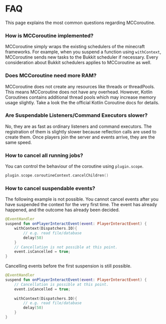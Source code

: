 # FAQ

This page explains the most common questions regarding MCCoroutine.

### How is MCCoroutine implemented?

MCCoroutine simply wraps the existing schedulers of the minecraft frameworks. For example, when you suspend a function using
``withContext``, MCCoroutine sends new tasks to the Bukkit scheduler if necessary. Every consideration about Bukkit schedulers applies to MCCoroutine as well.

### Does MCCoroutine need more RAM?

MCCoroutine does not create any resources like threads or threadPools. This means MCCoroutine does not have any overhead. However, Kotlin Coroutines 
contains additional thread pools which may increase memory usage slightly. Take a look the the official Kotlin Coroutine docs for details.

### Are Suspendable Listeners/Command Executors slower?

No, they are as fast as ordinary listeners and command executors. The registration of them is slightly slower
because reflection calls are used to create them. Once players join the server and events arrive, they are the same speed.

### How to cancel all running jobs?

You can control the behaviour of the coroutine using ``plugin.scope``.

````kotlin
plugin.scope.coroutineContext.cancelChildren()
````

### How to cancel suspendable events?

The following example is not possible. You cannot cancel events after you have suspended the context for the
very first time. The event has already happened, and the outcome has already been decided.

````kotlin
@EventHandler
suspend fun onPlayerInteractEvent(event: PlayerInteractEvent) {
    withContext(Dispatchers.IO){
        // e.g. read file/database
        delay(50)
    }
    // Cancellation is not possible at this point.
    event.isCancelled = true;
}
````

Cancelling events before the first suspension is still possible.

````kotlin
@EventHandler
suspend fun onPlayerInteractEvent(event: PlayerInteractEvent) {
    // Cancellation is possible at this point.
    event.isCancelled = true;
    
    withContext(Dispatchers.IO){
        // e.g. read file/database
        delay(50)
    }
}
````

